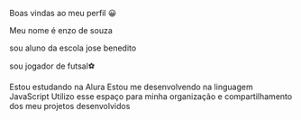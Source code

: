 

Boas vindas ao meu perfil  😀

Meu nome é enzo de souza 

sou aluno da escola jose benedito

sou jogador de futsal⚽

Estou estudando na Alura
Estou me desenvolvendo na linguagem JavaScript
Utilizo esse espaço para minha organização e compartilhamento dos meu projetos desenvolvidos

